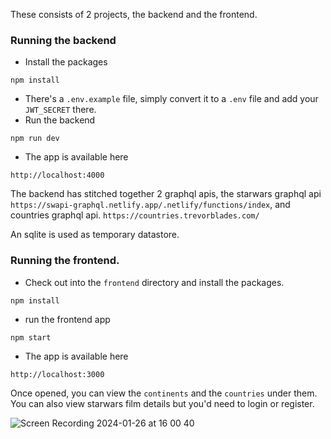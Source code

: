 These consists of 2 projects, the backend and the frontend.

### Running the backend 
- Install the packages 
```
npm install
```
- There's a `.env.example` file, simply convert it to a `.env` file and add your `JWT_SECRET` there.
- Run the backend
```
npm run dev
```
- The app is available here
```
http://localhost:4000
```

The backend has stitched together 2 graphql apis,
the starwars graphql api `https://swapi-graphql.netlify.app/.netlify/functions/index`, and countries graphql api. `https://countries.trevorblades.com/`

An sqlite is used as temporary datastore.

### Running the frontend.
- Check out into the `frontend` directory and install the packages.
```
npm install
```
- run the frontend app
```
npm start
```
- The app is available here
```
http://localhost:3000
```
Once opened, you can view the `continents` and the `countries` under them.
You can also view starwars film details but you'd need to login or register. 

![Screen Recording 2024-01-26 at 16 00 40](https://github.com/dre4success/beyondplay/assets/26462670/8c02e70a-0d5d-4438-bd69-f6938f9a7bd8)